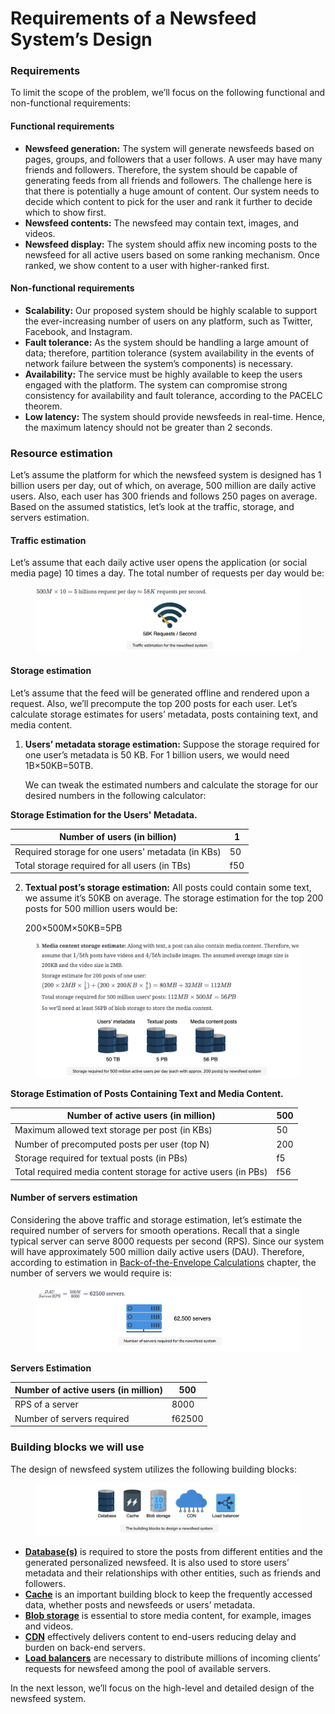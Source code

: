 # Requirements of a Newsfeed System’s Design

### Requirements <a href="#requirements-0" id="requirements-0"></a>

To limit the scope of the problem, we’ll focus on the following functional and non-functional requirements:

#### Functional requirements <a href="#functional-requirements-1" id="functional-requirements-1"></a>

* **Newsfeed generation:** The system will generate newsfeeds based on pages, groups, and followers that a user follows. A user may have many friends and followers. Therefore, the system should be capable of generating feeds from all friends and followers. The challenge here is that there is potentially a huge amount of content. Our system needs to decide which content to pick for the user and rank it further to decide which to show first.
* **Newsfeed contents:** The newsfeed may contain text, images, and videos.
* **Newsfeed display:** The system should affix new incoming posts to the newsfeed for all active users based on some ranking mechanism. Once ranked, we show content to a user with higher-ranked first.

#### Non-functional requirements <a href="#non-functional-requirements-2" id="non-functional-requirements-2"></a>

* **Scalability:** Our proposed system should be highly scalable to support the ever-increasing number of users on any platform, such as Twitter, Facebook, and Instagram.
* **Fault tolerance:** As the system should be handling a large amount of data; therefore, partition tolerance (system availability in the events of network failure between the system’s components) is necessary.
* **Availability:** The service must be highly available to keep the users engaged with the platform. The system can compromise strong consistency for availability and fault tolerance, according to the PACELC theorem.
* **Low latency:** The system should provide newsfeeds in real-time. Hence, the maximum latency should not be greater than 2 seconds.

### Resource estimation <a href="#resource-estimation-0" id="resource-estimation-0"></a>

Let’s assume the platform for which the newsfeed system is designed has 1 billion users per day, out of which, on average, 500 million are daily active users. Also, each user has 300 friends and follows 250 pages on average. Based on the assumed statistics, let’s look at the traffic, storage, and servers estimation.

#### Traffic estimation <a href="#traffic-estimation-0" id="traffic-estimation-0"></a>

Let’s assume that each daily active user opens the application (or social media page) 10 times a day. The total number of requests per day would be:

<figure><img src="../.gitbook/assets/Screenshot 2023-09-06 at 12.13.51 AM.png" alt=""><figcaption></figcaption></figure>

#### Storage estimation <a href="#storage-estimation-0" id="storage-estimation-0"></a>

Let’s assume that the feed will be generated offline and rendered upon a request. Also, we’ll precompute the top 200 posts for each user. Let’s calculate storage estimates for users’ metadata, posts containing text, and media content.

1.  **Users’ metadata storage estimation:** Suppose the storage required for one user’s metadata is 50 KB. For 1 billion users, we would need 1B×50KB=50TB.

    We can tweak the estimated numbers and calculate the storage for our desired numbers in the following calculator:

**Storage Estimation for the Users' Metadata.**

| Number of users (in billion)                      | 1   |
| ------------------------------------------------- | --- |
| Required storage for one users' metadata (in KBs) | 50  |
| Total storage required for all users (in TBs)     | f50 |

2.  **Textual post’s storage estimation:** All posts could contain some text, we assume it’s 50KB on average. The storage estimation for the top 200 posts for 500 million users would be:

    200×500M×50KB=5PB

<figure><img src="../.gitbook/assets/Screenshot 2023-09-06 at 12.15.01 AM.png" alt=""><figcaption></figcaption></figure>

**Storage Estimation of Posts Containing Text and Media Content.**

| Number of active users (in million)                            | 500 |
| -------------------------------------------------------------- | --- |
| Maximum allowed text storage per post (in KBs)                 | 50  |
| Number of precomputed posts per user (top N)                   | 200 |
| Storage required for textual posts (in PBs)                    | f5  |
| Total required media content storage for active users (in PBs) | f56 |

#### Number of servers estimation <a href="#number-of-servers-estimation-0" id="number-of-servers-estimation-0"></a>

Considering the above traffic and storage estimation, let’s estimate the required number of servers for smooth operations. Recall that a single typical server can serve 8000 requests per second (RPS). Since our system will have approximately 500 million daily active users (DAU). Therefore, according to estimation in [Back-of-the-Envelope Calculations](../back-of-the-envelope-calculations/page-2.md) chapter, the number of servers we would require is:

<figure><img src="../.gitbook/assets/Screenshot 2023-09-06 at 12.15.52 AM.png" alt=""><figcaption></figcaption></figure>

**Servers Estimation**

| Number of active users (in million) | 500    |
| ----------------------------------- | ------ |
| RPS of a server                     | 8000   |
| Number of servers required          | f62500 |

### Building blocks we will use <a href="#building-blocks-we-will-use-0" id="building-blocks-we-will-use-0"></a>

The design of newsfeed system utilizes the following building blocks:

<figure><img src="../.gitbook/assets/Screenshot 2023-09-06 at 12.16.14 AM.png" alt=""><figcaption></figcaption></figure>

* [**Database(s)**](../databases/introduction-to-databases.md) is required to store the posts from different entities and the generated personalized newsfeed. It is also used to store users’ metadata and their relationships with other entities, such as friends and followers.
* [**Cache**](../distributed-cache/system-design-the-distributed-cache.md) is an important building block to keep the frequently accessed data, whether posts and newsfeeds or users’ metadata.
* [**Blob storage**](../blob-store/system-design-a-blob-store.md) is essential to store media content, for example, images and videos.
* [**CDN**](../content-delivery-network-cdn/system-design-the-content-delivery-network-cdn.md) effectively delivers content to end-users reducing delay and burden on back-end servers.
* [**Load balancers**](../load-balancers/introduction-to-load-balancers.md) are necessary to distribute millions of incoming clients’ requests for newsfeed among the pool of available servers.

In the next lesson, we’ll focus on the high-level and detailed design of the newsfeed system.
